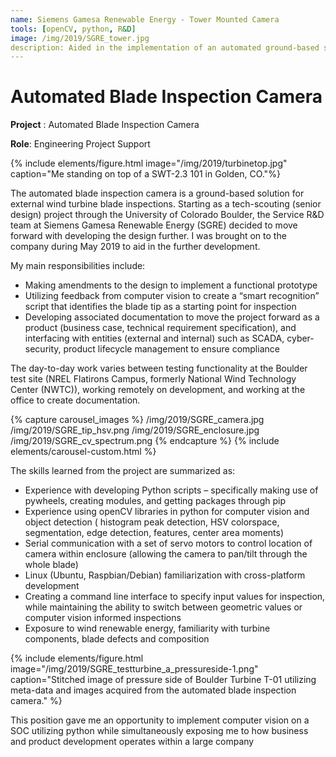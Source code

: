 ```yaml
---
name: Siemens Gamesa Renewable Energy - Tower Mounted Camera
tools: [openCV, python, R&D]
image: /img/2019/SGRE_tower.jpg
description: Aided in the implementation of an automated ground-based solution for external blade inspections. Developed a smart-recognition script using OpenCV to locate the blade tip and follow blade profile to the blade root.
---
```

# Automated Blade Inspection Camera

**Project** : Automated Blade Inspection Camera

**Role**: Engineering Project Support 

{% include elements/figure.html image="/img/2019/turbinetop.jpg" caption="Me standing on top of a SWT-2.3 101 in Golden, CO."%}

The automated blade inspection camera is a ground-based solution for external wind turbine blade inspections. Starting as a tech-scouting (senior design) project through the University of Colorado Boulder, the Service R&D team at Siemens Gamesa Renewable Energy (SGRE) decided to move forward with developing the design further. I was brought on to the company during May 2019 to aid in the further development. 

My main responsibilities include:

* Making amendments to the design to implement a functional prototype
* Utilizing feedback from computer vision to create a “smart recognition” script that identifies the blade tip as a starting point for inspection
* Developing associated documentation to move the project forward as a product (business case, technical requirement specification), and interfacing with entities (external and internal) such as SCADA, cyber-security, product lifecycle management to ensure compliance





The day-to-day work varies between testing functionality at the Boulder test site (NREL Flatirons Campus, formerly National Wind Technology Center (NWTC)), working remotely on development, and working at the office to create documentation.

{% capture carousel_images %}
/img/2019/SGRE_camera.jpg
/img/2019/SGRE_tip_hsv.png
/img/2019/SGRE_enclosure.jpg
/img/2019/SGRE_cv_spectrum.png
{% endcapture %}
{% include elements/carousel-custom.html %}

The skills learned from the project are summarized as:

* Experience with developing Python scripts – specifically making use of pywheels, creating modules, and getting packages through pip
* Experience using openCV libraries in python for computer vision and object detection ( histogram peak detection, HSV colorspace, segmentation, edge detection, features, center area moments)
* Serial communication with a set of servo motors to control location of camera within enclosure (allowing the camera to pan/tilt through the whole blade)
* Linux (Ubuntu, Raspbian/Debian) familiarization with cross-platform development
* Creating a command line interface to specify input values for inspection, while maintaining the ability to switch between geometric values or computer vision informed inspections
* Exposure to wind renewable energy, familiarity with turbine components, blade defects and composition

{% include elements/figure.html image="/img/2019/SGRE_testturbine_a_pressureside-1.png" caption="Stitched image of pressure side of Boulder Turbine T-01 utilizing meta-data and images acquired from the automated blade inspection camera." %}

This position gave me an opportunity to implement computer vision on a SOC utilizing python while simultaneously exposing me to how business and product development operates within a large company
